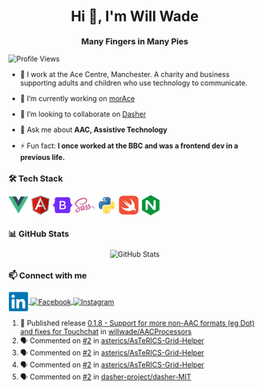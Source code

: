<h1 align="center">Hi 👋, I'm Will Wade</h1>
<h3 align="center">Many Fingers in Many Pies</h3>

<p align="left"> <img src="https://komarev.com/ghpvc/?username=willwade" alt="Profile Views" /> </p>

- 🏢 I work at the Ace Centre, Manchester. A charity and business supporting adults and children who use technology to communicate.

- 🔭 I’m currently working on [morAce](http://github.com/acecentre/morace)

- 👯 I’m looking to collaborate on [Dasher](https://dasher.acecentre.net)

- 💬 Ask me about **AAC, Assistive Technology**

- ⚡ Fun fact: **I once worked at the BBC and was a frontend dev in a previous life.**

### 🛠 Tech Stack

<p align="left">
  <img src="https://github.com/devicons/devicon/raw/v2.16.0/icons/vuejs/vuejs-original.svg" alt="Vue.js" width="40" height="40"/>
  <img src="https://github.com/devicons/devicon/raw/v2.16.0/icons/angularjs/angularjs-original.svg" alt="AngularJS" width="40" height="40"/>
  <img src="https://github.com/devicons/devicon/raw/v2.16.0/icons/bootstrap/bootstrap-plain.svg" alt="Bootstrap" width="40" height="40"/>
  <img src="https://github.com/devicons/devicon/raw/v2.16.0/icons/sass/sass-original.svg" alt="Sass" width="40" height="40"/>
  <img src="https://github.com/devicons/devicon/raw/v2.16.0/icons/python/python-original.svg" alt="Python" width="40" height="40"/>
  <img src="https://github.com/devicons/devicon/raw/v2.16.0/icons/swift/swift-original.svg" alt="Swift" width="40" height="40"/>
  <img src="https://github.com/devicons/devicon/raw/v2.16.0/icons/nginx/nginx-original.svg" alt="Nginx" width="40" height="40"/>
</p>

### 📊 GitHub Stats

<p align="center"> 
  <img src="https://github-readme-stats.vercel.app/api?username=willwade&show_icons=true" alt="GitHub Stats" />
</p>

### 📫 Connect with me

<p align="left">
  <a href="https://linkedin.com/in/willwade" target="_blank">
    <img align="center" src="https://github.com/devicons/devicon/raw/v2.16.0/icons/linkedin/linkedin-original.svg" alt="LinkedIn" width="40" height="40"/>
  </a>
  <a href="https://fb.com/will.wade1" target="_blank">
    <img align="center" src="https://cdn.jsdelivr.net/npm/simple-icons@6.15.0/icons/facebook.svg" alt="Facebook" width="40" height="40"/>
  </a>
  <a href="https://instagram.com/willwade" target="_blank">
    <img align="center" src="https://cdn.jsdelivr.net/npm/simple-icons@6.15.0/icons/instagram.svg" alt="Instagram" width="40" height="40"/>
  </a>
</p>

<!--START_SECTION:activity-->
1. 🚀 Published release [0.1.8 - Support for more non-AAC formats (eg Dot) and fixes for Touchchat](https://github.com/willwade/AACProcessors/releases/tag/0.1.8) in [willwade/AACProcessors](https://github.com/willwade/AACProcessors)
2. 🗣 Commented on [#2](https://github.com/asterics/AsTeRICS-Grid-Helper/pull/2#issuecomment-2748684324) in [asterics/AsTeRICS-Grid-Helper](https://github.com/asterics/AsTeRICS-Grid-Helper)
3. 🗣 Commented on [#2](https://github.com/asterics/AsTeRICS-Grid-Helper/pull/2#issuecomment-2748657965) in [asterics/AsTeRICS-Grid-Helper](https://github.com/asterics/AsTeRICS-Grid-Helper)
4. 🗣 Commented on [#2](https://github.com/asterics/AsTeRICS-Grid-Helper/pull/2#issuecomment-2745952060) in [asterics/AsTeRICS-Grid-Helper](https://github.com/asterics/AsTeRICS-Grid-Helper)
5. 🗣 Commented on [#2](https://github.com/dasher-project/dasher-MIT/issues/2#issuecomment-2745233865) in [dasher-project/dasher-MIT](https://github.com/dasher-project/dasher-MIT)
<!--END_SECTION:activity-->

